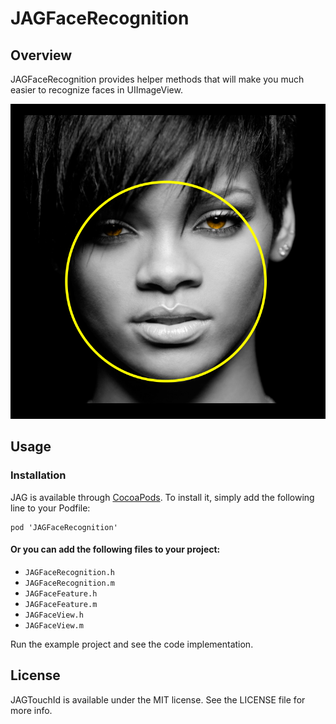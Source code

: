 # JAGFaceRecognition

## Overview

JAGFaceRecognition provides helper methods that will make you much easier to recognize faces in UIImageView.

![JAGFaceRecognition Screenshot 1](https://github.com/JesusAntonioGil/JAGFaceRecognition/blob/master/screenshot1.png)

## Usage

### Installation

JAG is available through [CocoaPods](http://cocoapods.org). To install
it, simply add the following line to your Podfile:

    pod 'JAGFaceRecognition'

#### Or you can add the following files to your project:
* `JAGFaceRecognition.h`
* `JAGFaceRecognition.m`
* `JAGFaceFeature.h`
* `JAGFaceFeature.m`
* `JAGFaceView.h`
* `JAGFaceView.m`

Run the example project and see the code implementation.

## License

JAGTouchId is available under the MIT license. See the LICENSE file for more info.
